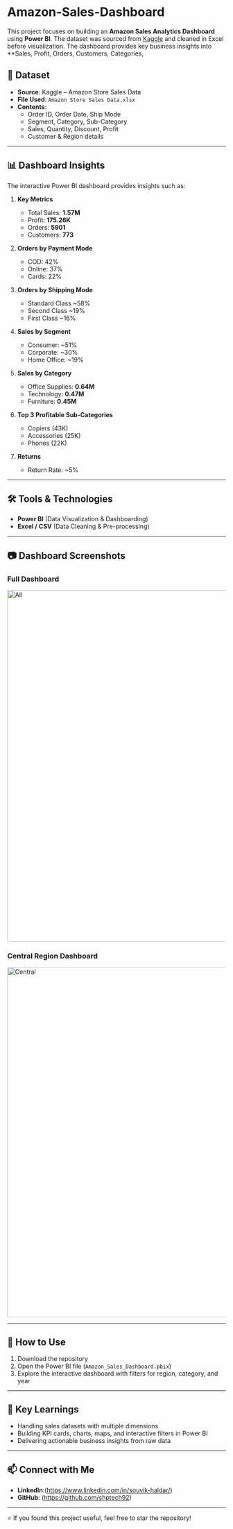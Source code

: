 # Amazon-Sales-Dashboard
This project focuses on building an **Amazon Sales Analytics Dashboard** using **Power BI**.   The dataset was sourced from [Kaggle](https://www.kaggle.com/) and cleaned in Excel before visualization.   The dashboard provides key business insights into **Sales, Profit, Orders, Customers, Categories,

## 📂 Dataset
- **Source**: Kaggle – Amazon Store Sales Data  
- **File Used**: `Amazon Store Sales Data.xlsx`  
- **Contents**:  
  - Order ID, Order Date, Ship Mode  
  - Segment, Category, Sub-Category  
  - Sales, Quantity, Discount, Profit  
  - Customer & Region details  

---

## 📊 Dashboard Insights
The interactive Power BI dashboard provides insights such as:

1. **Key Metrics**
   - Total Sales: **1.57M**
   - Profit: **175.26K**
   - Orders: **5901**
   - Customers: **773**

2. **Orders by Payment Mode**
   - COD: 42%  
   - Online: 37%  
   - Cards: 22%

3. **Orders by Shipping Mode**
   - Standard Class ~58%  
   - Second Class ~19%  
   - First Class ~16%

4. **Sales by Segment**
   - Consumer: ~51%  
   - Corporate: ~30%  
   - Home Office: ~19%

5. **Sales by Category**
   - Office Supplies: **0.64M**  
   - Technology: **0.47M**  
   - Furniture: **0.45M**

6. **Top 3 Profitable Sub-Categories**
   - Copiers (43K)  
   - Accessories (25K)  
   - Phones (22K)

7. **Returns**
   - Return Rate: ~5%

---

## 🛠️ Tools & Technologies
- **Power BI** (Data Visualization & Dashboarding)  
- **Excel / CSV** (Data Cleaning & Pre-processing)  
 

---

## 📷 Dashboard Screenshots
### Full Dashboard
<img width="1443" height="810" alt="All" src="https://github.com/user-attachments/assets/4b21256e-dc5f-4692-80ec-4e025de4c5ca" />


### Central Region Dashboard

<img width="1443" height="807" alt="Central" src="https://github.com/user-attachments/assets/f1b37f9a-0edc-4ccf-8c56-a827560eea03" />

---

## 🚀 How to Use
1. Download the repository  
2. Open the Power BI file (`Amazon_Sales_Dashboard.pbix`)  
3. Explore the interactive dashboard with filters for region, category, and year  

---

## 📌 Key Learnings
- Handling sales datasets with multiple dimensions  
- Building KPI cards, charts, maps, and interactive filters in Power BI  
- Delivering actionable business insights from raw data  

---

## 📫 Connect with Me
- **LinkedIn**:(https://www.linkedin.com/in/souvik-haldar/)
- **GitHub**: (https://github.com/shptech92) 

---

⭐ If you found this project useful, feel free to star the repository!
